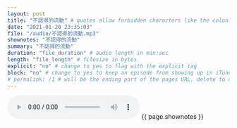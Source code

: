 ```yaml
---
layout: post
title: "不認得的流動" # quotes allow forbidden characters like the colon
date: "2021-01-20 23:35:03"
file: "/audio/不認得的流動.mp3"
shownotes: "不認得的流動"
summary: "不認得的流動"
duration: "file_duration" # audio length in min:sec
length: "file_length" # filesize in bytes
explicit: "no" # change to yes to flag with the explicit tag
block: "no" # change to yes to keep an episode from showing up in iTunes
# permalink: /1 # will be the ending part of the pages URL, delete to default to the title
---
```


<audio controls>
<source src="{{site.url}}{{site.baseurl}}{{ page.file }}" type="audio/x-mp3">
Your browser does not support the audio element.
</audio>
{{ page.shownotes }}

